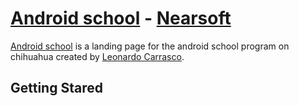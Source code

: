# [Android school](http://android-school-cuu.herokuapp.com/) - [Nearsoft](https://github.com/nearsoft)

[Android school](http://android-school-cuu.herokuapp.com/) is a landing page for the android school program on chihuahua created by [Leonardo Carrasco](https://github.com/thesnowgoose).

## Getting Stared
